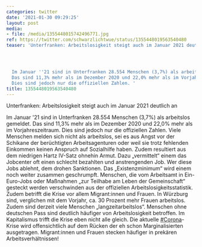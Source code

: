 ```yaml
---
categories: twitter
date: '2021-01-30 09:29:25'
layout: post
media:
- file: /media/1355448015742496771.jpg
ref: https://twitter.com/schwarzlichtwue/status/1355448019563540480
teaser: 'Unterfranken: Arbeitslosigkeit steigt auch im Januar 2021 deutlich an




  Im Januar ''21 sind in Unterfranken 28.554 Menschen (3,7%) als arbeitslos gemeldet.
  Das sind 11,3% mehr als im Dezember 2020 und 22,0% mehr als im Vorjahreszeitraum.
  Dies sind jedoch nur die offiziellen Zahlen. '
title: 1355448019563540480
---
```

Unterfranken: Arbeitslosigkeit steigt auch im Januar 2021 deutlich an



Im Januar '21 sind in Unterfranken 28.554 Menschen (3,7%) als arbeitslos gemeldet. Das sind 11,3% mehr als im Dezember 2020 und 22,0% mehr als im Vorjahreszeitraum. Dies sind jedoch nur die offiziellen Zahlen. 
Viele Menschen melden sich nicht als arbeitslos, sei es aus Angst vor der Schikane der berüchtigten Arbeitsagenturen oder weil sie trotz fehlenden Einkommen keinen Anspruch auf Sozialhilfe haben. Zudem resultiert aus dem niedrigen Hartz IV-Satz ohnehin Armut.
Dazu „vermittelt“ einem das Jobcenter oft einen schlecht bezahlten und anstrengenden Job. Wer diese Jobs ablehnt, dem drohen Sanktionen. Das „Existenzminimum“ wird einem noch weiter zusammen geschrumpft.
Menschen, die vom Arbeitsamt in Ein-Euro-Jobs oder Maßnahmen „zur Teilhabe am Leben der Gemeinschaft“ gesteckt werden verschwinden aus der offiziellen Arbeitslosigkeitsstatistik.
Zudem betrifft die Krise vor allem Migrant:innen und Frauen. In Würzburg sind, verglichen mit dem Vorjahr, ca. 30 Prozent mehr Frauen arbeitslos. Zudem sind derzeit viele Menschen „langzeitarbeitslos“.
Menschen ohne deutschen Pass sind deutlich häufiger von Arbeitslosigkeit betroffen. Im Kapitalismus trifft die Krise eben nicht alle gleich. Die aktuelle [#Corona](/t/corona)-Krise wird offensichtlich auf dem Rücken der eh schon Marginalisierten ausgetragen.
Migrant:innen und Frauen stecken häufiger in prekären Arbeitsverhältnissen!